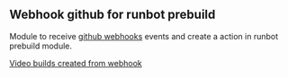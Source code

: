 Webhook github for runbot prebuild
---------------

Module to receive [github webhooks](https://developer.github.com/webhooks/) events and create a action in runbot prebuild module.

[Video builds created from webhook](https://youtu.be/Eb48QStchKs)

